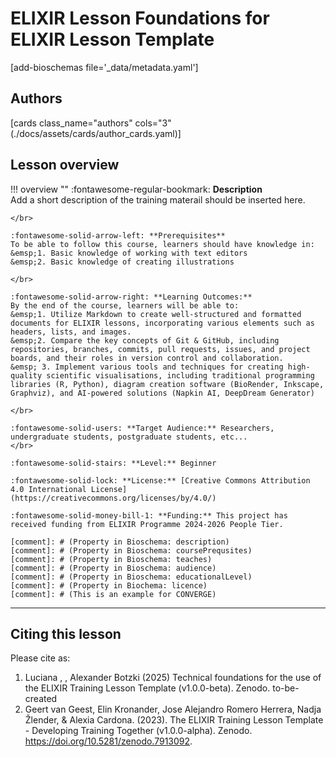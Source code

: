 # ELIXIR Lesson Foundations for ELIXIR Lesson Template

[add-bioschemas file='_data/metadata.yaml']

## Authors

[cards class_name="authors" cols="3"(./docs/assets/cards/author_cards.yaml)]

## Lesson overview

!!! overview ""
    :fontawesome-regular-bookmark: **Description**  
    Add a short description of the training materail should be inserted here. 
    
    </br>
    
    :fontawesome-solid-arrow-left: **Prerequisites**  
    To be able to follow this course, learners should have knowledge in:  
    &emsp;1. Basic knowledge of working with text editors
    &emsp;2. Basic knowledge of creating illustrations  
    
    </br>
    
    :fontawesome-solid-arrow-right: **Learning Outcomes:**  
    By the end of the course, learners will be able to:  
    &emsp;1. Utilize Markdown to create well-structured and formatted documents for ELIXIR lessons, incorporating various elements such as headers, lists, and images.
    &emsp;2. Compare the key concepts of Git & GitHub, including repositories, branches, commits, pull requests, issues, and project boards, and their roles in version control and collaboration.
    &emsp; 3. Implement various tools and techniques for creating high-quality scientific visualisations, including traditional programming libraries (R, Python), diagram creation software (BioRender, Inkscape, Graphviz), and AI-powered solutions (Napkin AI, DeepDream Generator)
    
    </br>
    
    :fontawesome-solid-users: **Target Audience:** Researchers, undergraduate students, postgraduate students, etc...  
    </br>
    
    :fontawesome-solid-stairs: **Level:** Beginner  
    
    :fontawesome-solid-lock: **License:** [Creative Commons Attribution 4.0 International License](https://creativecommons.org/licenses/by/4.0/)  
    
    :fontawesome-solid-money-bill-1: **Funding:** This project has received funding from ELIXIR Programme 2024-2026 People Tier.  

    [comment]: # (Property in Bioschema: description)
    [comment]: # (Property in Bioschema: coursePrequsites)
    [comment]: # (Property in Bioschema: teaches)
    [comment]: # (Property in Bioschema: audience)
    [comment]: # (Property in Bioschema: educationalLevel)
    [comment]: # (Property in Biochema: licence)
    [comment]: # (This is an example for CONVERGE)


---
## Citing this lesson

Please cite as:

  1. Luciana , , Alexander Botzki (2025) Technical foundations for the use of the ELIXIR Training Lesson Template (v1.0.0-beta). Zenodo. to-be-created
  2. Geert van Geest, Elin Kronander, Jose Alejandro Romero Herrera, Nadja Žlender, & Alexia Cardona. (2023). The ELIXIR Training Lesson Template - Developing Training Together (v1.0.0-alpha). Zenodo. https://doi.org/10.5281/zenodo.7913092. 



